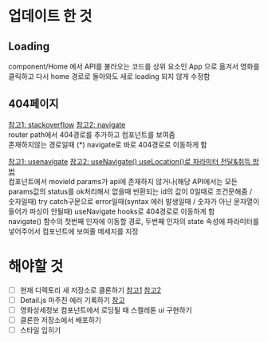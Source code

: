 # 업데이트 한 것

## Loading

component/Home 에서 API를 불러오는 코드를 상위 요소인 App 으로 옮겨서
영화를 클릭하고 다시 home 경로로 돌아와도 새로 loading 되지 않게 수정함

## 404페이지

[참고1: stackoverflow](https://stackoverflow.com/questions/72796042/404-page-not-found-not-working-react-router-v6-using-more-than-one-param) [참고2: navigate](https://reactrouter.com/en/main/components/navigate)  
router path에서 404경로를 추가하고 <Error />컴포넌트를 보여줌  
존재하지않는 경로일때 (\*) navigate로 바로 404경로로 이동하게 함

[참고1: usenavigate](https://reactrouter.com/en/main/hooks/use-navigate) [참고2: useNavigate() useLocation()로 파라미터 전달&취득 방법](https://curryyou.tistory.com/477)  
<Detail />컴포넌트에서 movieId params가 api에 존재하지 않거나(해당 API에서는 모든 params값의 status를 ok처리해서 없을때 반환되는 id의 값이 0일때로 조건문해줌 / 숫자일때) try catch구문으로 error일때(syntax 에러 발생일때 / 숫자가 아닌 문자열이 들어가 파싱이 안될때) useNavigate hooks로 404경로로 이동하게 함  
navigate() 함수의 첫번째 인자에 이동할 경로, 두번째 인자의 state 속성에 파라미터를 넣어주어서 <Error />컴포넌트에 보여줄 메세지를 지정

# 해야할 것

- [ ] 현재 디렉토리 새 저장소로 클론하기 [참고1](https://infiduk.github.io/2022/02/09/git.html) [참고2](https://www.lesstif.com/gitbook/git-clone-20776761.html)
- [ ] Detail.js 마주친 에러 기록하기 [참고](https://velog.io/@rgfdds98/debuging-React-Hook-useEffect-has-a-missing-dependency-fetchMovieData.-Either-include-it-or-remove-the-dependency-array)
- [ ] 영화상세정보 컴포넌트에서 로딩될 때 스켈레톤 ui 구현하기
- [ ] 클론한 저장소에서 배포하기
- [ ] 스타일 입히기
